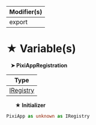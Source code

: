 | Modifier(s)                            |
|----------------------------------------|
| export |

# &#9733; Variable(s)

&nbsp;&nbsp; **&#10148; PixiAppRegistration**

| Type                        |
|-----------------------------|
| [IRegistry](/kernel/interface/di/iregistry.md) |

&nbsp;&nbsp;&nbsp;&nbsp;&nbsp; **&#9733; Initializer**

```ts
PixiApp as unknown as IRegistry
```